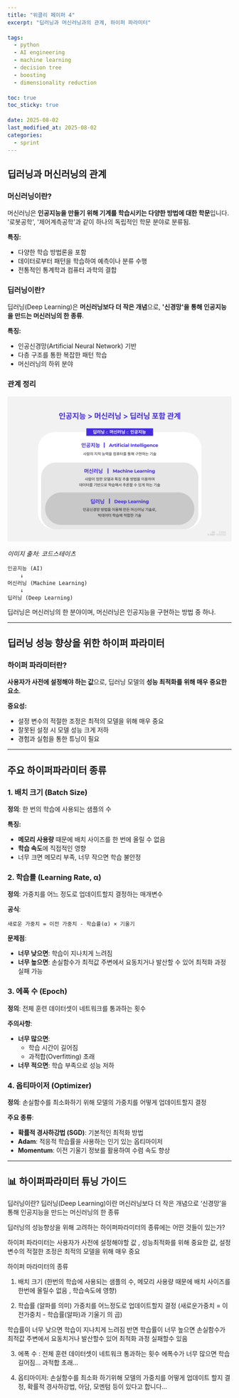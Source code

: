 ```yaml
---
title: "위클리 페이퍼 4"
excerpt: "딥러닝과 머신러닝과의 관계, 하이퍼 파라미터"

tags:
  - python
  - AI engineering
  - machine learning
  - decision tree
  - boosting
  - dimensionality reduction

toc: true
toc_sticky: true

date: 2025-08-02
last_modified_at: 2025-08-02
categories: 
  - sprint
---
```


## 딥러닝과 머신러닝의 관계

### 머신러닝이란?

머신러닝은 **인공지능을 만들기 위해 기계를 학습시키는 다양한 방법에 대한 학문**입니다. '로봇공학', '제어계측공학'과 같이 하나의 독립적인 학문 분야로 분류됨.

**특징:**
- 다양한 학습 방법론을 포함
- 데이터로부터 패턴을 학습하여 예측이나 분류 수행
- 전통적인 통계학과 컴퓨터 과학의 결합

### 딥러닝이란?

딥러닝(Deep Learning)은 **머신러닝보다 더 작은 개념**으로, **'신경망'을 통해 인공지능을 만드는 머신러닝의 한 종류**.

**특징:**
- 인공신경망(Artificial Neural Network) 기반
- 다층 구조를 통한 복잡한 패턴 학습
- 머신러닝의 하위 분야

### 관계 정리


![딥러닝과 머신러닝 관계](/assets/IMG_1120.WEBP)

*이미지 출처: 코드스테이츠*

```
인공지능 (AI)
    ↓
머신러닝 (Machine Learning)
    ↓
딥러닝 (Deep Learning)
```

딥러닝은 머신러닝의 한 분야이며, 머신러닝은 인공지능을 구현하는 방법 중 하나.

---

##  딥러닝 성능 향상을 위한 하이퍼 파라미터

### 하이퍼 파라미터란?

**사용자가 사전에 설정해야 하는 값**으로, 딥러닝 모델의 **성능 최적화를 위해 매우 중요한 요소**.

**중요성:**
- 설정 변수의 적절한 조정은 최적의 모델을 위해 매우 중요
- 잘못된 설정 시 모델 성능 크게 저하
- 경험과 실험을 통한 튜닝이 필요

---

## 주요 하이퍼파라미터 종류

### 1. 배치 크기 (Batch Size)

**정의**: 한 번의 학습에 사용되는 샘플의 수

**특징:**
- **메모리 사용량** 때문에 배치 사이즈를 한 번에 올릴 수 없음
- **학습 속도**에 직접적인 영향
- 너무 크면 메모리 부족, 너무 작으면 학습 불안정

### 2. 학습률 (Learning Rate, α)

**정의**: 가중치를 어느 정도로 업데이트할지 결정하는 매개변수

**공식**:
```
새로운 가중치 = 이전 가중치 - 학습률(α) × 기울기
```

**문제점**:
- **너무 낮으면**: 학습이 지나치게 느려짐
- **너무 높으면**: 손실함수가 최적값 주변에서 요동치거나 발산할 수 있어 최적화 과정 실패 가능

### 3. 에폭 수 (Epoch)

**정의**: 전체 훈련 데이터셋이 네트워크를 통과하는 횟수

**주의사항**:
- **너무 많으면**: 
  - 학습 시간이 길어짐
  - 과적합(Overfitting) 초래
- **너무 적으면**: 학습 부족으로 성능 저하

### 4. 옵티마이저 (Optimizer)

**정의**: 손실함수를 최소화하기 위해 모델의 가중치를 어떻게 업데이트할지 결정

**주요 종류**:
- **확률적 경사하강법 (SGD)**: 기본적인 최적화 방법
- **Adam**: 적응적 학습률을 사용하는 인기 있는 옵티마이저
- **Momentum**: 이전 기울기 정보를 활용하여 수렴 속도 향상

---
## 📊 하이퍼파라미터 튜닝 가이드

딥러닝이란? 
딥러닝(Deep Learning)이란 머신러닝보다 더 작은 개념으로 ‘신경망’을 통해 인공지능을 만드는 머신러닝의 한 종류


딥러닝의 성능향상을 위해 고려하는 하이퍼파라미터의 종류에는 어떤 것들이 있는가?

하이퍼 파라미터는 사용자가 사전에 설정해야할 값 , 성능최적화를 위해 중요한 값, 
설정변수의  적절한  조정은 최적의 모델을 위해 매우 중요

하이퍼 마라미터의 종류 
1. 배치 크기 (한번의 학습에 사용되는 샘플의 수, 메모리 사용량 때문에 배치 사이즈를 한번에 올릴수 없음 , 학습속도에 영향) 

2. 학습률 (알파를 의미) 가중치를 어느정도로 업데이트할지 결정
	(새로운가중치 =  이전가중치 - 학습률(알파)과 기울기 의 곱)

학습률이 너무 낮으면 학습이 지나치게 느려짐
반면 학습률이 너무 높으면 손실함수가 최적값 주변에서 요동치거나 발산할수 있어 최적화 과정 실패할수 있음 

3. 에폭 수 : 전체 훈련 데이터셋이 네트워크 통과하는 횟수
에폭수가 너무 많으면 학습 길어짐… 과적합 초래… 

4. 옵티마이저:  손실함수를 최소화 하기위해 모델의 가중치를 어떻게 업데이트 할지 결정, 확률적 경사하강법, 아담, 모멘텀 등이 있다고 합니다… 
